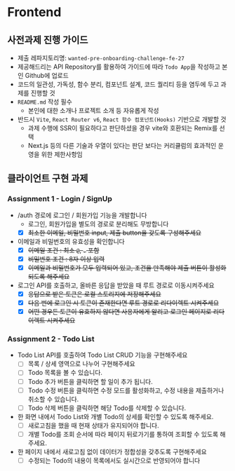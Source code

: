 # Frontend

## 사전과제 진행 가이드

- 제출 레파지토리명: `wanted-pre-onboarding-challenge-fe-27`
- 제공해드리는 API Repository를 활용하여 가이드에 따라 `Todo App`을 작성하고 본인 Github에 업로드
- 코드의 일관성, 가독성, 함수 분리, 컴포넌트 설계, 코드 퀄리티 등을 염두에 두고 과제를 진행할 것
- `README.md` 작성 필수
  - 본인에 대한 소개나 프로젝트 소개 등 자유롭게 작성
- 반드시 `Vite`, `React Router v6`, `React 함수 컴포넌트(Hooks)` 기반으로 개발할 것
  - 과제 수행에 SSR이 필요하다고 판단하셨을 경우 vite와 호환되는 Remix를 선택
  - Next.js 등의 다른 기술과 우열이 있다는 판단 보다는 커리큘럼의 효과적인 운영을 위한 제한사항임

## 클라이언트 구현 과제

### Assignment 1 - Login / SignUp

- /auth 경로에 로그인 / 회원가입 기능을 개발합니다
  - 로그인, 회원가입을 별도의 경로로 분리해도 무방합니다
  - [x] ~~최소한 이메일, 비밀번호 input, 제출 button을 갖도록 구성해주세요~~
- 이메일과 비밀번호의 유효성을 확인합니다
  - [x] ~~이메일 조건 : 최소 `@`, `.` 포함~~
  - [x] ~~비밀번호 조건 : 8자 이상 입력~~
  - [x] ~~이메일과 비밀번호가 모두 입력되어 있고, 조건을 만족해야 제출 버튼이 활성화 되도록 해주세요~~
- 로그인 API를 호출하고, 올바른 응답을 받았을 때 루트 경로로 이동시켜주세요
  - [x] ~~응답으로 받은 토큰은 로컬 스토리지에 저장해주세요~~
  - [x] ~~다음 번에 로그인 시 토큰이 존재한다면 루트 경로로 리다이렉트 시켜주세요~~
  - [x] ~~어떤 경우든 토큰이 유효하지 않다면 사용자에게 알리고 로그인 페이지로 리다이렉트 시켜주세요~~

### Assignment 2 - Todo List

- Todo List API를 호출하여 Todo List CRUD 기능을 구현해주세요
  - [ ] 목록 / 상세 영역으로 나누어 구현해주세요
  - [ ] Todo 목록을 볼 수 있습니다.
  - [ ] Todo 추가 버튼을 클릭하면 할 일이 추가 됩니다.
  - [ ] Todo 수정 버튼을 클릭하면 수정 모드를 활성화하고, 수정 내용을 제출하거나 취소할 수 있습니다.
  - [ ] Todo 삭제 버튼을 클릭하면 해당 Todo를 삭제할 수 있습니다.
- 한 화면 내에서 Todo List와 개별 Todo의 상세를 확인할 수 있도록 해주세요.
  - [ ] 새로고침을 했을 때 현재 상태가 유지되어야 합니다.
  - [ ] 개별 Todo를 조회 순서에 따라 페이지 뒤로가기를 통하여 조회할 수 있도록 해주세요.
- 한 페이지 내에서 새로고침 없이 데이터가 정합성을 갖추도록 구현해주세요
  - [ ] 수정되는 Todo의 내용이 목록에서도 실시간으로 반영되어야 합니다
